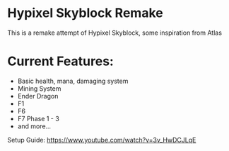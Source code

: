 # Hypixel Skyblock Remake
This is a remake attempt of Hypixel Skyblock, some inspiration from Atlas <br>
# Current Features:
- Basic health, mana, damaging system
- Mining System
- Ender Dragon
- F1 
- F6
- F7 Phase 1 - 3
- and more...

Setup Guide: https://www.youtube.com/watch?v=3v_HwDCJLqE
